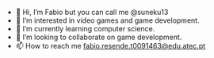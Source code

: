 - 👋 Hi, I’m Fabio but you can call me @suneku13
- 👀 I’m interested in video games and game development.
- 🌱 I’m currently learning computer science.
- 💞️ I’m looking to collaborate on game development.
- 📫 How to reach me fabio.resende.t0091463@edu.atec.pt

<!---
Suneku13/Suneku13 is a ✨ special ✨ repository because its `README.md` (this file) appears on your GitHub profile.
You can click the Preview link to take a look at your changes.
--->
